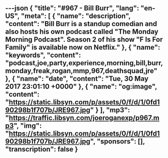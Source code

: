 ---json
{
  "title": "#967 - Bill Burr",
  "lang": "en-US",
  "meta": [
    {
      "name": "description",
      "content": "Bill Burr is a standup comedian and also hosts his own podcast called \"The Monday Morning Podcast\". Season 2 of his show \"F Is For Family\" is available now on Netflix."
    },
    {
      "name": "keywords",
      "content": "podcast,joe,party,experience,morning,bill,burr,monday,freak,rogan,mmp,967,deathsquad,jre"
    },
    {
      "name": "date",
      "content": "Tue, 30 May 2017 23:01:10 +0000"
    },
    {
      "name": "og:image",
      "content": "https://static.libsyn.com/p/assets/0/f/d/1/0fd190298b1f707b/JRE967.jpg"
    }
  ],
  "mp3": "https://traffic.libsyn.com/joeroganexp/p967.mp3",
  "img": "https://static.libsyn.com/p/assets/0/f/d/1/0fd190298b1f707b/JRE967.jpg",
  "sponsors": [],
  "transcription": false
}
---
<episode-header />

<timemark seconds="0" />

<transcribe-call-to-action />

<episode-footer />